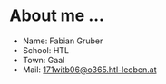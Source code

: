 About me ...
============

* Name: Fabian Gruber
* School: HTL
* Town: Gaal
* Mail: 171witb06@o365.htl-leoben.at
